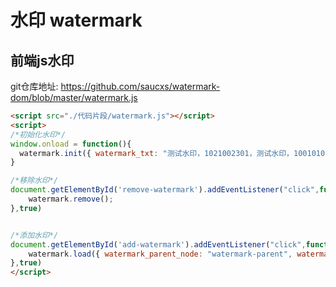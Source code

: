 # 水印 watermark

## 前端js水印 

git仓库地址: https://github.com/saucxs/watermark-dom/blob/master/watermark.js

```html
<script src="./代码片段/watermark.js"></script>
<script>
/*初始化水印*/
window.onload = function(){
  watermark.init({ watermark_txt: "测试水印，1021002301，测试水印，100101010111101" , watermark_width: 200});
}

/*移除水印*/
document.getElementById('remove-watermark').addEventListener("click",function () {
    watermark.remove();
},true)


/*添加水印*/
document.getElementById('add-watermark').addEventListener("click",function () {
    watermark.load({ watermark_parent_node: "watermark-parent", watermark_txt: "saucxs，1021002301，测试水印，100101010111101" });
},true)
</script>
```